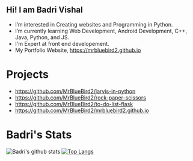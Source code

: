 ## Hi! I am Badri Vishal
- I’m interested in Creating websites and Programming in Python.
- I’m currently learning Web Development, Android Development, C++, Java, Python, and JS.
- I'm Expert at front end developement.
- My Portfolio Website, https://mrbluebird2.github.io

# Projects
- https://github.com/MrBlueBird2/jarvis-in-python
- https://github.com/MrBlueBird2/rock-paper-scissors
- https://github.com/MrBlueBird2/to-do-list-flask
- https://github.com/MrBlueBird2/mrbluebird2.github.io

# Badri's Stats
![Badri's github stats](https://github-readme-stats.vercel.app/api?username=mrbluebird2)
[![Top Langs](https://github-readme-stats.vercel.app/api/top-langs/?username=mrbluebird2)](https://github.com/mrbluebird2/github-readme-stats)
<!---
MrBlueBird2/MrBlueBird2 is a ✨ special ✨ repository because its `README.md` (this file) appears on your GitHub profile.
You can click the Preview link to take a look at your changes.
--->
